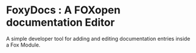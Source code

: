 FoxyDocs : A FOXopen documentation Editor
=========================================

A simple developer tool for adding and editing documentation entries inside a Fox Module.